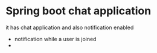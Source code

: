 # Spring boot chat application
it has chat application and also notification enabled
- notification while a user is joined
- 

